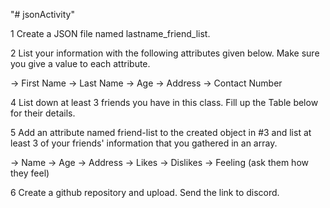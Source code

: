 "# jsonActivity" 

1 Create a JSON file named lastname_friend_list.

2 List your information with the following attributes given below. Make sure you give a value to each attribute.

-> First Name
-> Last Name
-> Age
-> Address
-> Contact Number

4 List down at least 3 friends you have in this class. Fill up the Table below for their details.

5 Add an attribute named friend-list to the created object in #3 and list at least 3 of your friends' information that you gathered in an array. 

-> Name
-> Age
-> Address
-> Likes
-> Dislikes
-> Feeling (ask them how they feel)

6 Create a github repository and upload. Send the link to discord.
